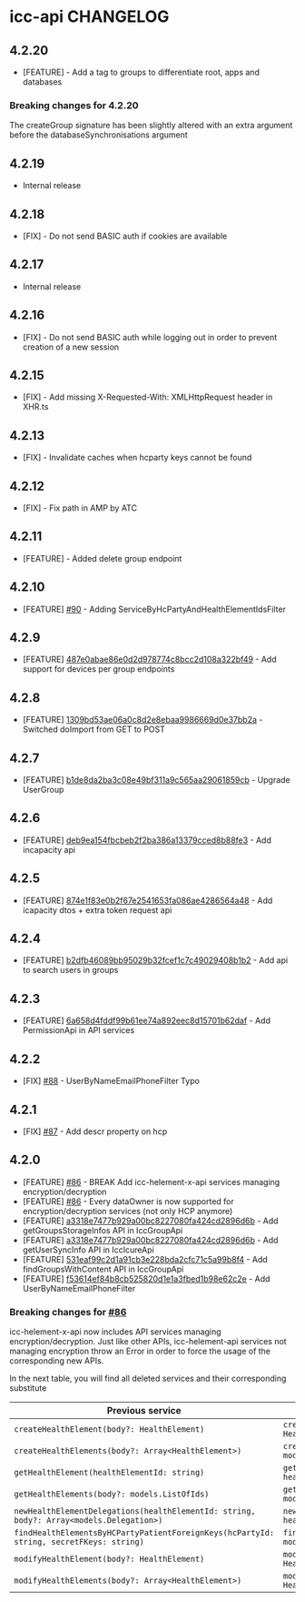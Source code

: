 # icc-api CHANGELOG

## 4.2.20

- [FEATURE] - Add a tag to groups to differentiate root, apps and databases

### Breaking changes for 4.2.20

The createGroup signature has been slightly altered with an extra argument before the databaseSynchronisations argument

## 4.2.19

- Internal release

## 4.2.18

- [FIX] - Do not send BASIC auth if cookies are available

## 4.2.17

- Internal release

## 4.2.16

- [FIX] - Do not send BASIC auth while logging out in order to prevent creation of a new session

## 4.2.15

- [FIX] - Add missing X-Requested-With: XMLHttpRequest header in XHR.ts

## 4.2.13

- [FIX] - Invalidate caches when hcparty keys cannot be found

## 4.2.12

- [FIX] - Fix path in AMP by ATC

## 4.2.11

- [FEATURE] - Added delete group endpoint

## 4.2.10

- [FEATURE] [#90](https://github.com/taktik/icc-api/pull/90) - Adding ServiceByHcPartyAndHealthElementIdsFilter

## 4.2.9

- [FEATURE] [487e0abae86e0d2d978774c8bcc2d108a322bf49](https://github.com/taktik/icc-api/commit/487e0abae86e0d2d978774c8bcc2d108a322bf49) - Add support for devices per group endpoints

## 4.2.8

- [FEATURE] [1309bd53ae06a0c8d2e8ebaa9986669d0e37bb2a](https://github.com/taktik/icc-api/commit/1309bd53ae06a0c8d2e8ebaa9986669d0e37bb2a) - Switched doImport from GET to POST

## 4.2.7

- [FEATURE] [b1de8da2ba3c08e49bf311a9c565aa29061859cb](https://github.com/taktik/icc-api/commit/b1de8da2ba3c08e49bf311a9c565aa29061859cb) - Upgrade UserGroup

## 4.2.6

- [FEATURE] [deb9ea154fbcbeb2f2ba386a13379cced8b88fe3](https://github.com/taktik/icc-api/commit/deb9ea154fbcbeb2f2ba386a13379cced8b88fe3) - Add incapacity api

## 4.2.5

- [FEATURE] [874e1f83e0b2f67e2541653fa086ae4286564a48](https://github.com/taktik/icc-api/commit/874e1f83e0b2f67e2541653fa086ae4286564a48) - Add icapacity dtos + extra token request api

## 4.2.4

- [FEATURE] [b2dfb46089bb95029b32fcef1c7c49029408b1b2](https://github.com/taktik/icc-api/commit/b2dfb46089bb95029b32fcef1c7c49029408b1b2) - Add api to search users in groups

## 4.2.3

- [FEATURE] [6a658d4fddf99b61ee74a892eec8d15701b62daf](https://github.com/taktik/icc-api/commit/6a658d4fddf99b61ee74a892eec8d15701b62daf) - Add PermissionApi in API services

## 4.2.2

- [FIX] [#88](https://github.com/taktik/icc-api/pull/88) - UserByNameEmailPhoneFilter Typo

## 4.2.1

- [FIX] [#87](https://github.com/taktik/icc-api/pull/87) - Add descr property on hcp

## 4.2.0

- [FEATURE] [#86](https://github.com/taktik/icc-api/pull/86) - BREAK Add icc-helement-x-api services managing encryption/decryption
- [FEATURE] [#86](https://github.com/taktik/icc-api/pull/86) - Every dataOwner is now supported for encryption/decryption services (not only HCP anymore)
- [FEATURE] [a3318e7477b929a00bc8227080fa424cd2896d6b](https://github.com/taktik/icc-api/commit/a3318e7477b929a00bc8227080fa424cd2896d6b) - Add getGroupsStorageInfos API in IccGroupApi
- [FEATURE] [a3318e7477b929a00bc8227080fa424cd2896d6b](https://github.com/taktik/icc-api/commit/a3318e7477b929a00bc8227080fa424cd2896d6b) - Add getUserSyncInfo API in IccIcureApi
- [FEATURE] [531eaf99c2d1a91cb3e228bda2cfc71c5a99b8f4](https://github.com/taktik/icc-api/commit/531eaf99c2d1a91cb3e228bda2cfc71c5a99b8f4) - Add findGroupsWithContent API in IccGroupApi
- [FEATURE] [f53614ef84b8cb525820d1e1a3fbed1b98e62c2e](https://github.com/taktik/icc-api/commit/f53614ef84b8cb525820d1e1a3fbed1b98e62c2e) - Add UserByNameEmailPhoneFilter

### Breaking changes for [#86](https://github.com/taktik/icc-api/pull/86)

icc-helement-x-api now includes API services managing encryption/decryption. Just like other APIs, icc-helement-api services not managing encryption
throw an Error in order to force the usage of the corresponding new APIs.

In the next table, you will find all deleted services and their corresponding substitute

| Previous service                                                                        | New service                                                                                                        |
| --------------------------------------------------------------------------------------- | ------------------------------------------------------------------------------------------------------------------ |
| `createHealthElement(body?: HealthElement)`                                             | `createHealthElementWithUser(user: User, body?: HealthElement)`                                                    |
| `createHealthElements(body?: Array<HealthElement>)`                                     | `createHealthElementsWithUser(user: models.User, bodies?: models.HealthElement[])`                                 |
| `getHealthElement(healthElementId: string)`                                             | `getHealthElementWithUser(user: models.User, healthElementId: string)`                                             |
| `getHealthElements(body?: models.ListOfIds)`                                            | `getHealthElementsWithUser(user: models.User, body?: models.ListOfIds)`                                            |
| `newHealthElementDelegations(healthElementId: string, body?: Array<models.Delegation>)` | `newHealthElementDelegationsWithUser(user: models.User, healthElementId: string, body?: Array<models.Delegation>)` |
| `findHealthElementsByHCPartyPatientForeignKeys(hcPartyId: string, secretFKeys: string)` | `findHealthElementsByHCPartyPatientForeignKeysWithUser(user: models.User, hcPartyId: string, secretFKeys: string)` |
| `modifyHealthElement(body?: HealthElement)`                                             | `modifyHealthElementWithUser(user: models.User, body?: HealthElement)`                                             |
| `modifyHealthElements(body?: Array<HealthElement>)`                                     | `modifyHealthElementsWithUser(user: models.User, bodies?: HealthElement[])`                                        |
